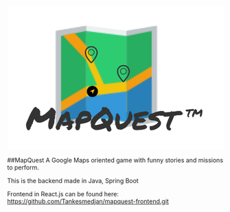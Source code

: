 
![MapQuest Logo](./mapquest-logo.png)

##MapQuest
A Google Maps oriented game with funny stories and missions to perform.

This is the backend made in Java, Spring Boot

Frontend in React.js can be found here: https://github.com/Tankesmedjan/mapquest-frontend.git
